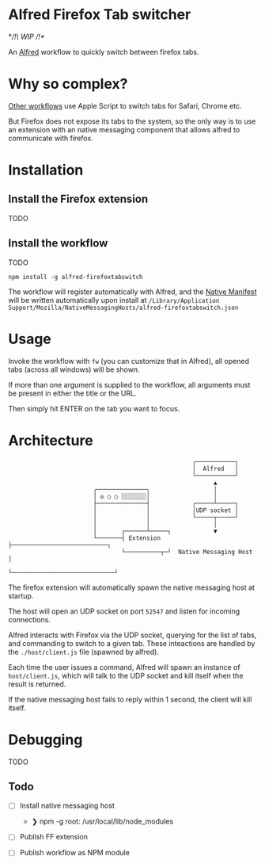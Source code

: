 Alfred Firefox Tab switcher
===========================

**/!\ WIP /!\**

An [Alfred](https://www.alfredapp.com/) workflow to quickly switch between
firefox tabs.

# Why so complex?

[Other workflows](https://github.com/stuartcryan/rapid-browser-tabs-for-alfred)
use Apple Script to switch tabs for Safari, Chrome etc.

But Firefox does not expose its tabs to the system, so the only way is to use an
extension with an native messaging component that allows alfred to communicate
with firefox.

# Installation

## Install the Firefox extension
TODO

## Install the workflow

TODO

```
npm install -g alfred-firefoxtabswitch
```

The workflow will register automatically with Alfred, and the
[Native Manifest](https://developer.mozilla.org/en-US/docs/Mozilla/Add-ons/WebExtensions/Native_manifests)
will be written automatically upon install at `/Library/Application Support/Mozilla/NativeMessagingHosts/alfred-firefoxtabswitch.json`

# Usage

Invoke the workflow with `fw` (you can customize that in Alfred), all opened
tabs (across all windows) will be shown.

If more than one argument is supplied to the workflow, all arguments must be
present in either the title or the URL.

Then simply hit ENTER on the tab you want to focus.

# Architecture

```
                                                    ┌───────────┐
                                                    │  Alfred   │
                                                    └───────────┘
                                                          ▲
                        ╭──────────────╮                  │
                        │ ◎ ○ ○ ░░░░░░░│                  │
                        ├──────────────┤            ┌─────┴─────┐
                        │              │            │UDP socket │
                        │              │            └─────┬─────┘
                        │              │                  │
                        │       ┌──────┴─────┐            ▼
                        └───────┤ Extension  ├───────────────────────────┐
                                └──────────┬─┘  Native Messaging Host    │
                                           └─────────────────────────────┘
```

The firefox extension will automatically spawn the native messaging host at
startup.

The host will open an UDP socket on port `52547` and listen for incoming
connections.

Alfred interacts with Firefox via the UDP socket, querying for the list of tabs,
and commanding to switch to a given tab. These inteactions are handled by the
`./host/client.js` file (spawned by alfred).

Each time the user issues a command, Alfred will spawn an instance of
`host/client.js`, which will talk to the UDP socket and kill itself when the
result is returned.

If the native messaging host fails to reply within 1 second, the client will
kill itself.

# Debugging

TODO

Todo
----
- [ ] Install native messaging host
    - ❯ npm -g root: /usr/local/lib/node_modules
- [ ] Publish FF extension
- [ ] Publish workflow as NPM module

